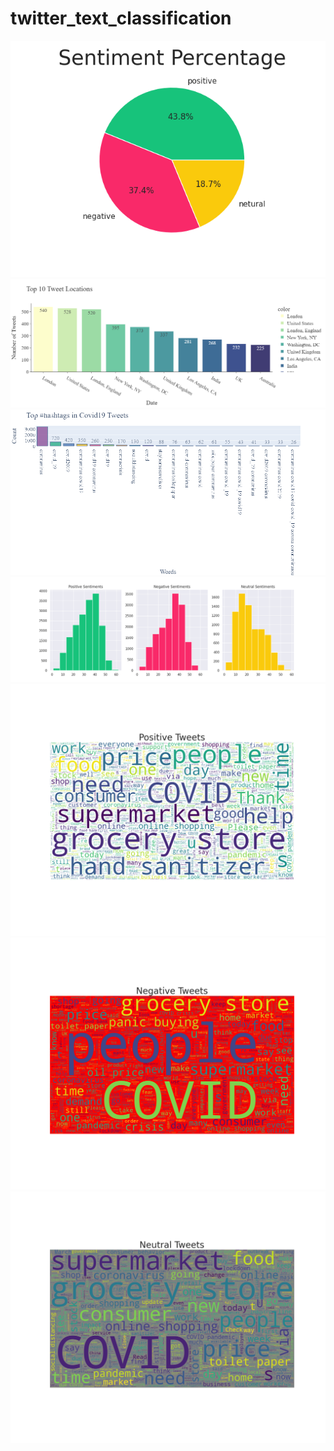 # twitter_text_classification

<img src = "https://github.com/ttariqaziz/twitter_text_classification/blob/main/Plots/Pie%20Chart%20of%20Sentiments.png">
<img src = "https://github.com/ttariqaziz/twitter_text_classification/blob/main/Plots/Top%2010%20Tweet%20Locations.png">
<img src = "https://github.com/ttariqaziz/twitter_text_classification/blob/main/Plots/Hashtags.png">
<img src ="https://github.com/ttariqaziz/twitter_text_classification/blob/main/Plots/No%20of%20Words%20in%20a%20Tweet.png">
<img src = "https://github.com/ttariqaziz/twitter_text_classification/blob/main/Plots/Positive%20Tweets%20Wordcloud.png">
<img src = "https://github.com/ttariqaziz/twitter_text_classification/blob/main/Plots/Negative%20Tweets%20Wordcloud.png">
<img src = "https://github.com/ttariqaziz/twitter_text_classification/blob/main/Plots/Neutral%20Tweets%20Wordcloud.png">
